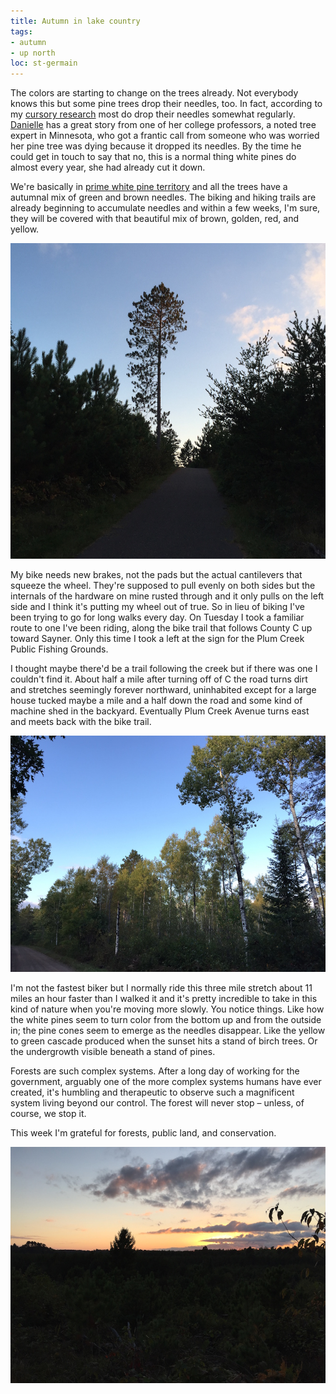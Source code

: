 ```yaml
---
title: Autumn in lake country
tags:
- autumn
- up north
loc: st-germain
---
```

The colors are starting to change on the trees already. Not everybody knows this but some pine trees drop their needles, too. In fact, according to my [cursory research](http://byf.unl.edu/natural-needle-drop) most do drop their needles somewhat regularly. [Danielle](http://danielle.harmsboone.org) has a great story from one of her college professors, a noted tree expert in Minnesota, who got a frantic call from someone who was worried her pine tree was dying because it dropped its needles. By the time he could get in touch to say that no, this is a normal thing white pines do almost every year, she had already cut it down.

We're basically in [prime white pine territory](https://en.wikipedia.org/wiki/Pinus_strobus) and all the trees have a autumnal mix of green and brown needles. The biking and hiking trails are already beginning to accumulate needles and within a few weeks, I'm sure, they will be covered with that beautiful mix of brown, golden, red, and yellow.

![A large white pine tree stripped of limbs on one side.](/assets/images/towering-pine.jpg)

My bike needs new brakes, not the pads but the actual cantilevers that squeeze the wheel. They're supposed to pull evenly on both sides but the internals of the hardware on mine rusted through and it only pulls on the left side and I think it's putting my wheel out of true. So in lieu of biking I've been trying to go for long walks every day. On Tuesday I took a familiar route to one I've been riding, along the bike trail that follows County C up toward Sayner. Only this time I took a left at the sign for the Plum Creek Public Fishing Grounds.

I thought maybe there'd be a trail following the creek but if there was one I couldn't find it. About half a mile after turning off of C the road turns dirt and stretches seemingly forever northward, uninhabited except for a large house tucked maybe a mile and a half down the road and some kind of machine shed in the backyard. Eventually Plum Creek Avenue turns east and meets back with the bike trail.

![Birch trees catching waning daylight.](/assets/images/birch.jpg)

I'm not the fastest biker but I normally ride this three mile stretch about 11 miles an hour faster than I walked it and it's pretty incredible to take in this kind of nature when you're moving more slowly. You notice things. Like how the white pines seem to turn color from the bottom up and from the outside in; the pine cones seem to emerge as the needles disappear. Like the yellow to green cascade produced when the sunset hits a stand of birch trees. Or the undergrowth visible beneath a stand of pines.

Forests are such complex systems. After a long day of working for the government, arguably one of the more complex systems humans have ever created, it's humbling and therapeutic to observe such a magnificent system living beyond our control. The forest will never stop – unless, of course, we stop it.

This week I'm grateful for forests, public land, and conservation.

![Sunset on Plum Creek Public Fishing Grounds](/assets/images/plum-creek-sunset.jpg)
